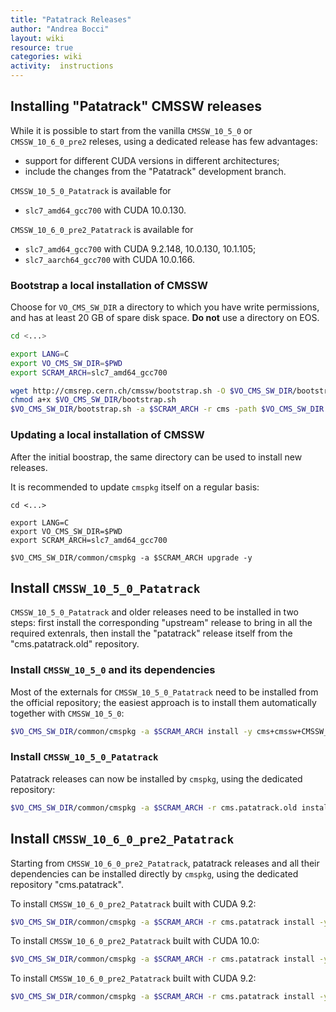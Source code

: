 ```yaml
---
title: "Patatrack Releases"
author: "Andrea Bocci"
layout: wiki
resource: true
categories: wiki
activity:  instructions
---
```


## Installing "Patatrack" CMSSW releases
While it is possible to start from the vanilla `CMSSW_10_5_0` or `CMSSW_10_6_0_pre2` releses, using a dedicated release has few advantages:
  - support for different CUDA versions in different architectures;
  - include the changes from the "Patatrack" development branch.

`CMSSW_10_5_0_Patatrack` is available for
  - `slc7_amd64_gcc700` with CUDA 10.0.130.

`CMSSW_10_6_0_pre2_Patatrack` is available for
  - `slc7_amd64_gcc700` with CUDA 9.2.148, 10.0.130, 10.1.105;
  - `slc7_aarch64_gcc700` with CUDA 10.0.166.


### Bootstrap a local installation of CMSSW
Choose for `VO_CMS_SW_DIR` a directory to which you have write permissions, and has at least 20 GB of spare disk space.
**Do not** use a directory on EOS.

[//]: # (The following instructions assume the `slc7_amd64_gcc700` architecture; to use a different one simply replace the desired architecture.)

```bash
cd <...>

export LANG=C
export VO_CMS_SW_DIR=$PWD
export SCRAM_ARCH=slc7_amd64_gcc700

wget http://cmsrep.cern.ch/cmssw/bootstrap.sh -O $VO_CMS_SW_DIR/bootstrap.sh
chmod a+x $VO_CMS_SW_DIR/bootstrap.sh
$VO_CMS_SW_DIR/bootstrap.sh -a $SCRAM_ARCH -r cms -path $VO_CMS_SW_DIR setup
```

### Updating a local installation of CMSSW
After the initial boostrap, the same directory can be used to install new releases.

It is recommended to update `cmspkg` itself on a regular basis:
```
cd <...>

export LANG=C
export VO_CMS_SW_DIR=$PWD
export SCRAM_ARCH=slc7_amd64_gcc700

$VO_CMS_SW_DIR/common/cmspkg -a $SCRAM_ARCH upgrade -y
```

## Install `CMSSW_10_5_0_Patatrack`

`CMSSW_10_5_0_Patatrack` and older releases need to be installed in two steps:
first install the corresponding "upstream" release to bring in all the
required extenrals, then install the "patatrack" release itself from the
"cms.patatrack.old" repository.

### Install `CMSSW_10_5_0` and its dependencies
Most of the externals for `CMSSW_10_5_0_Patatrack` need to be installed from the
official repository; the easiest approach is to install them automatically
together with `CMSSW_10_5_0`:
```bash
$VO_CMS_SW_DIR/common/cmspkg -a $SCRAM_ARCH install -y cms+cmssw+CMSSW_10_5_0
```

### Install `CMSSW_10_5_0_Patatrack`
Patatrack releases can now be installed by `cmspkg`, using the dedicated
repository:
```bash
$VO_CMS_SW_DIR/common/cmspkg -a $SCRAM_ARCH -r cms.patatrack.old install -y cms+cmssw+CMSSW_10_5_0_Patatrack
```

## Install `CMSSW_10_6_0_pre2_Patatrack`
Starting from `CMSSW_10_6_0_pre2_Patatrack`, patatrack releases and all their
dependencies can be installed directly by `cmspkg`, using the dedicated
repository "cms.patatrack".

To install `CMSSW_10_6_0_pre2_Patatrack` built with CUDA 9.2:
```bash
$VO_CMS_SW_DIR/common/cmspkg -a $SCRAM_ARCH -r cms.patatrack install -y cms+cmssw+CMSSW_10_6_0_pre2_Patatrack_CUDA_9_2
```

To install `CMSSW_10_6_0_pre2_Patatrack` built with CUDA 10.0:
```bash
$VO_CMS_SW_DIR/common/cmspkg -a $SCRAM_ARCH -r cms.patatrack install -y cms+cmssw+CMSSW_10_6_0_pre2_Patatrack
```

To install `CMSSW_10_6_0_pre2_Patatrack` built with CUDA 9.2:
```bash
$VO_CMS_SW_DIR/common/cmspkg -a $SCRAM_ARCH -r cms.patatrack install -y cms+cmssw+CMSSW_10_6_0_pre2_Patatrack_CUDA_10_1
```
